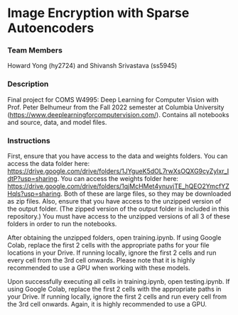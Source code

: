 # Image Encryption with Sparse Autoencoders

### Team Members
Howard Yong (hy2724) and Shivansh Srivastava (ss5945)

### Description
Final project for COMS W4995: Deep Learning for Computer Vision with Prof. Peter Belhumeur from the Fall 2022 semester at Columbia University (https://www.deeplearningforcomputervision.com/). Contains all notebooks and source, data, and model files.

### Instructions
First, ensure that you have access to the data and weights folders. You can access the data folder here: https://drive.google.com/drive/folders/1JYgueK5dOL7rwXsOQXG9cyZylxr_IdtP?usp=sharing. You can access the weights folder here: https://drive.google.com/drive/folders/1qjMcHMet4ynuvjTE_hQEO2YmcfYZHqls?usp=sharing. Both of these are large files, so they may be downloaded as zip files. Also, ensure that you have access to the unzipped version of the output folder. (The zipped version of the output folder is included in this repository.) You must have access to the unzipped versions of all 3 of these folders in order to run the notebooks.

After obtaining the unzipped folders, open training.ipynb. If using Google Colab, replace the first 2 cells with the appropriate paths for your file locations in your Drive. If running locally, ignore the first 2 cells and run every cell from the 3rd cell onwards. Please note that it is highly recommended to use a GPU when working with these models.

Upon successfully executing all cells in training.ipynb, open testing.ipynb. If using Google Colab, replace the first 2 cells with the appropriate paths in your Drive. If running locally, ignore the first 2 cells and run every cell from the 3rd cell onwards. Again, it is highly recommended to use a GPU.
